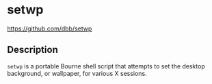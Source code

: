 # setwp 

<https://github.com/dbb/setwp>

## Description

`setwp` is a portable Bourne shell script that attempts to set the desktop background, or wallpaper, for various X sessions.

